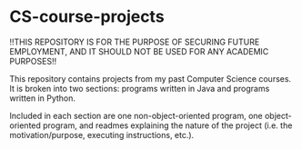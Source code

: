 # CS-course-projects
!!THIS REPOSITORY IS FOR THE PURPOSE OF SECURING FUTURE EMPLOYMENT, AND IT SHOULD NOT BE USED FOR ANY ACADEMIC PURPOSES!!

This repository contains projects from my past Computer Science courses. It is broken into two sections: programs written in Java and programs written in Python.

Included in each section are one non-object-oriented program, one object-oriented program, and readmes explaining the nature of the project (i.e. the motivation/purpose, executing instructions, etc.).
